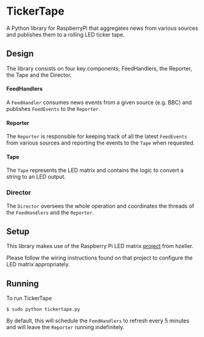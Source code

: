 # TickerTape
A Python library for RaspberryPi that aggregates news from various sources and publishes them to a rolling LED ticker tape.

## Design
The library consists on four key components; FeedHandlers, the Reporter, the Tape and the Director.

#### FeedHandlers
A `FeedHandler` consumes news events from a given source (e.g. BBC) and publishes `FeedEvents` to the `Reporter`.

#### Reporter
The `Reporter` is responsible for keeping track of all the latest `FeedEvents` from various sources and reporting the events to the `Tape` when requested.

#### Tape
The `Tape` represents the LED matrix and contains the logic to convert a string to an LED output.

### Director
The `Director` oversees the whole operation and coordinates the threads of the `FeedHandlers` and the `Reporter`.

## Setup
This library makes use of the Raspberry Pi LED matrix [project](https://github.com/hzeller/rpi-rgb-led-matrix) from hzeller.

Please follow the wiring instructions found on that project to configure the LED matrix appropriately.

## Running
To run TickerTape 

```
$ sudo python tickertape.py
```

By default, this will schedule the `FeedHandlers` to refresh every 5 minutes and will leave the `Reporter` running indefinitely.

